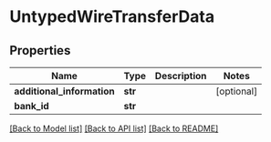 # UntypedWireTransferData

## Properties
Name | Type | Description | Notes
------------ | ------------- | ------------- | -------------
**additional_information** | **str** |  | [optional] 
**bank_id** | **str** |  | 

[[Back to Model list]](../README.md#documentation-for-models) [[Back to API list]](../README.md#documentation-for-api-endpoints) [[Back to README]](../README.md)

